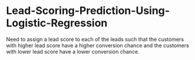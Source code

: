 # Lead-Scoring-Prediction-Using-Logistic-Regression
Need to assign a lead score to each of the leads such that the customers with higher lead score have a higher conversion chance and the customers with lower lead score have a lower conversion chance.
